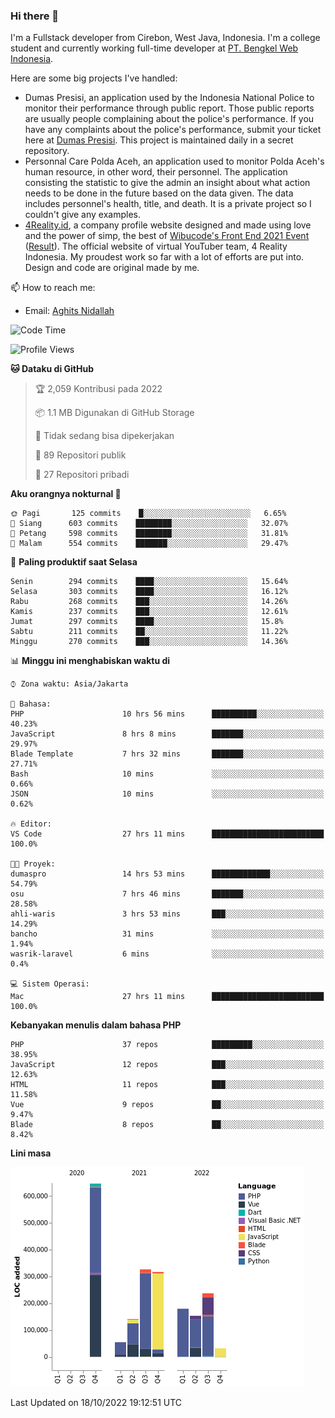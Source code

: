 ### Hi there 👋
I'm a Fullstack developer from Cirebon, West Java, Indonesia. I'm a college student and currently working full-time developer at [PT. Bengkel Web Indonesia](https://github.com/PT-Bengkel-Web-Indonesia).

Here are some big projects I've handled:
- Dumas Presisi, an application used by the Indonesia National Police to monitor their performance through public report. Those public reports are usually people complaining about the police's performance. If you have any complaints about the police's performance, submit your ticket here at [Dumas Presisi](https://dumaspresisi.polri.go.id/dumaspro). This project is maintained daily in a secret repository.
- Personnal Care Polda Aceh, an application used to monitor Polda Aceh's human resource, in other word, their personnel. The application consisting the statistic to give the admin an insight about what action needs to be done in the future based on the data given. The data includes personnel's health, title, and death. It is a private project so I couldn't give any examples.
- [4Reality.id](https://4reality.id), a company profile website designed and made using love and the power of simp, the best of [Wibucode's Front End 2021 Event](https://github.com/wibucode02/submision-event-frontend-2021) ([Result](https://github.com/wibucode02/top-5-pemenang-event-front-end-wibucode-2021)). The official website of virtual YouTuber team, 4 Reality Indonesia. My proudest work so far with a lot of efforts are put into. Design and code are original made by me.

📫 How to reach me:
- Email: [Aghits Nidallah](mailto:yourlovelydev@gmail.com)

<!--START_SECTION:waka-->
![Code Time](http://img.shields.io/badge/Code%20Time-1%2C791%20hrs%2045%20mins-blue)

![Profile Views](http://img.shields.io/badge/Profil%20dilihat-0-blue)

**🐱 Dataku di GitHub** 

> 🏆 2,059 Kontribusi pada 2022
 > 
> 📦 1.1 MB Digunakan di GitHub Storage 
 > 
> 🚫 Tidak sedang bisa dipekerjakan
 > 
> 📜 89 Repositori publik 
 > 
> 🔑 27 Repositori pribadi  
 > 
**Aku orangnya nokturnal 🦉** 

```text
🌞 Pagi       125 commits    █░░░░░░░░░░░░░░░░░░░░░░░░   6.65% 
🌆 Siang      603 commits    ████████░░░░░░░░░░░░░░░░░   32.07% 
🌃 Petang     598 commits    ████████░░░░░░░░░░░░░░░░░   31.81% 
🌙 Malam      554 commits    ███████░░░░░░░░░░░░░░░░░░   29.47%

```
📅 **Paling produktif saat Selasa** 

```text
Senin        294 commits    ████░░░░░░░░░░░░░░░░░░░░░   15.64% 
Selasa       303 commits    ████░░░░░░░░░░░░░░░░░░░░░   16.12% 
Rabu         268 commits    ███░░░░░░░░░░░░░░░░░░░░░░   14.26% 
Kamis        237 commits    ███░░░░░░░░░░░░░░░░░░░░░░   12.61% 
Jumat        297 commits    ████░░░░░░░░░░░░░░░░░░░░░   15.8% 
Sabtu        211 commits    ██░░░░░░░░░░░░░░░░░░░░░░░   11.22% 
Minggu       270 commits    ███░░░░░░░░░░░░░░░░░░░░░░   14.36%

```


📊 **Minggu ini menghabiskan waktu di** 

```text
⌚︎ Zona waktu: Asia/Jakarta

💬 Bahasa: 
PHP                      10 hrs 56 mins      ██████████░░░░░░░░░░░░░░░   40.23% 
JavaScript               8 hrs 8 mins        ███████░░░░░░░░░░░░░░░░░░   29.97% 
Blade Template           7 hrs 32 mins       ███████░░░░░░░░░░░░░░░░░░   27.71% 
Bash                     10 mins             ░░░░░░░░░░░░░░░░░░░░░░░░░   0.66% 
JSON                     10 mins             ░░░░░░░░░░░░░░░░░░░░░░░░░   0.62%

🔥 Editor: 
VS Code                  27 hrs 11 mins      █████████████████████████   100.0%

🐱‍💻 Proyek: 
dumaspro                 14 hrs 53 mins      █████████████░░░░░░░░░░░░   54.79% 
osu                      7 hrs 46 mins       ███████░░░░░░░░░░░░░░░░░░   28.58% 
ahli-waris               3 hrs 53 mins       ███░░░░░░░░░░░░░░░░░░░░░░   14.29% 
bancho                   31 mins             ░░░░░░░░░░░░░░░░░░░░░░░░░   1.94% 
wasrik-laravel           6 mins              ░░░░░░░░░░░░░░░░░░░░░░░░░   0.4%

💻 Sistem Operasi: 
Mac                      27 hrs 11 mins      █████████████████████████   100.0%

```

**Kebanyakan menulis dalam bahasa PHP** 

```text
PHP                      37 repos            █████████░░░░░░░░░░░░░░░░   38.95% 
JavaScript               12 repos            ███░░░░░░░░░░░░░░░░░░░░░░   12.63% 
HTML                     11 repos            ███░░░░░░░░░░░░░░░░░░░░░░   11.58% 
Vue                      9 repos             ██░░░░░░░░░░░░░░░░░░░░░░░   9.47% 
Blade                    8 repos             ██░░░░░░░░░░░░░░░░░░░░░░░   8.42%

```


**Lini masa**

![Chart not found](https://raw.githubusercontent.com/NikarashiHatsu/NikarashiHatsu/master/charts/bar_graph.png) 


 Last Updated on 18/10/2022 19:12:51 UTC
<!--END_SECTION:waka-->
